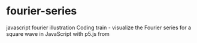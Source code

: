 # fourier-series
javascript fourier illustration
Coding train - visualize the Fourier series for a square wave in JavaScript with p5.js from 

